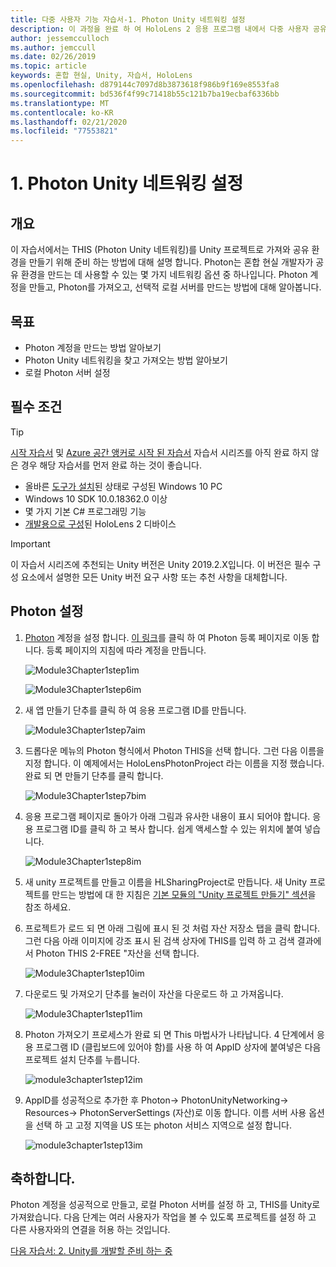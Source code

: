 ```yaml
---
title: 다중 사용자 기능 자습서-1. Photon Unity 네트워킹 설정
description: 이 과정을 완료 하 여 HoloLens 2 응용 프로그램 내에서 다중 사용자 공유 환경을 구현 하는 방법을 알아보세요.
author: jessemcculloch
ms.author: jemccull
ms.date: 02/26/2019
ms.topic: article
keywords: 혼합 현실, Unity, 자습서, HoloLens
ms.openlocfilehash: d879144c7097d8b3873618f986b9f169e8553fa8
ms.sourcegitcommit: bd536f4f99c71418b55c121b7ba19ecbaf6336bb
ms.translationtype: MT
ms.contentlocale: ko-KR
ms.lasthandoff: 02/21/2020
ms.locfileid: "77553821"
---
```

# <a name="1-setting-up-photon-unity-networking"></a>1. Photon Unity 네트워킹 설정

## <a name="overview"></a>개요

이 자습서에서는 THIS (Photon Unity 네트워킹)를 Unity 프로젝트로 가져와 공유 환경을 만들기 위해 준비 하는 방법에 대해 설명 합니다. Photon는 혼합 현실 개발자가 공유 환경을 만드는 데 사용할 수 있는 몇 가지 네트워킹 옵션 중 하나입니다. Photon 계정을 만들고, Photon를 가져오고, 선택적 로컬 서버를 만드는 방법에 대해 알아봅니다.

## <a name="objectives"></a>목표

* Photon 계정을 만드는 방법 알아보기
* Photon Unity 네트워킹을 찾고 가져오는 방법 알아보기
* 로컬 Photon 서버 설정

## <a name="prerequisites"></a>필수 조건

>[!TIP]
>[시작 자습서](mrlearning-base.md) 및 [Azure 공간 앵커로 시작 된 자습서](mrlearning-asa-ch1.md) 자습서 시리즈를 아직 완료 하지 않은 경우 해당 자습서를 먼저 완료 하는 것이 좋습니다.

* 올바른 [도구가 설치](install-the-tools.md)된 상태로 구성된 Windows 10 PC
* Windows 10 SDK 10.0.18362.0 이상
* 몇 가지 기본 C# 프로그래밍 기능
* [개발용으로 구성](using-visual-studio.md#enabling-developer-mode)된 HoloLens 2 디바이스

>[!IMPORTANT]
> 이 자습서 시리즈에 추천되는 Unity 버전은 Unity 2019.2.X입니다. 이 버전은 필수 구성 요소에서 설명한 모든 Unity 버전 요구 사항 또는 추천 사항을 대체합니다.

## <a name="setting-up-photon"></a>Photon 설정

1. [Photon](https://dashboard.photonengine.com//Account/SignUp) 계정을 설정 합니다. [이 링크](https://dashboard.photonengine.com//Account/SignUp)를 클릭 하 여 Photon 등록 페이지로 이동 합니다. 등록 페이지의 지침에 따라 계정을 만듭니다.

    ![Module3Chapter1step1im](images/module3chapter1step1im.PNG)

    ![Module3Chapter1step6im](images/module3chapter1step6im.PNG)

2. 새 앱 만들기 단추를 클릭 하 여 응용 프로그램 ID를 만듭니다.

    ![Module3Chapter1step7aim](images/module3chapter1step7aim.PNG)

3. 드롭다운 메뉴의 Photon 형식에서 Photon THIS을 선택 합니다. 그런 다음 이름을 지정 합니다. 이 예제에서는 HoloLensPhotonProject 라는 이름을 지정 했습니다. 완료 되 면 만들기 단추를 클릭 합니다.

    ![Module3Chapter1step7bim](images/module3chapter1step7bim.PNG)

4. 응용 프로그램 페이지로 돌아가 아래 그림과 유사한 내용이 표시 되어야 합니다. 응용 프로그램 ID를 클릭 하 고 복사 합니다. 쉽게 액세스할 수 있는 위치에 붙여 넣습니다.  

    ![Module3Chapter1step8im](images/module3chapter1step8im.PNG)

5. 새 unity 프로젝트를 만들고 이름을 HLSharingProject로 만듭니다. 새 Unity 프로젝트를 만드는 방법에 대 한 지침은 [기본 모듈의 "Unity 프로젝트 만들기" 섹션](https://docs.microsoft.com//windows/mixed-reality/mrlearning-base-ch1#create-new-unity-project)을 참조 하세요. 

6. 프로젝트가 로드 되 면 아래 그림에 표시 된 것 처럼 자산 저장소 탭을 클릭 합니다. 그런 다음 아래 이미지에 강조 표시 된 검색 상자에 THIS를 입력 하 고 검색 결과에서 Photon THIS 2-FREE "자산을 선택 합니다.

    ![Module3Chapter1step10im](images/module3chapter1step10im.PNG)

7. 다운로드 및 가져오기 단추를 눌러이 자산을 다운로드 하 고 가져옵니다.

    ![Module3Chapter1step11im](images/module3chapter1step11im.PNG)

8. Photon 가져오기 프로세스가 완료 되 면 This 마법사가 나타납니다. 4 단계에서 응용 프로그램 ID (클립보드에 있어야 함)를 사용 하 여 AppID 상자에 붙여넣은 다음 프로젝트 설치 단추를 누릅니다.

    ![module3chapter1step12im](images/module3chapter1step12im.PNG)

9. AppID를 성공적으로 추가한 후 Photon-> PhotonUnityNetworking-> Resources-> PhotonServerSettings (자산)로 이동 합니다. 이름 서버 사용 옵션을 선택 하 고 고정 지역을 US 또는 photon 서비스 지역으로 설정 합니다.

    ![module3chapter1step13im](images/module3chapter1step13im.PNG)

## <a name="congratulations"></a>축하합니다.

Photon 계정을 성공적으로 만들고, 로컬 Photon 서버를 설정 하 고, THIS를 Unity로 가져왔습니다. 다음 단계는 여러 사용자가 작업을 볼 수 있도록 프로젝트를 설정 하 고 다른 사용자와의 연결을 허용 하는 것입니다.

[다음 자습서: 2. Unity를 개발할 준비 하는 중](mrlearning-sharing(photon)-ch2.md)
